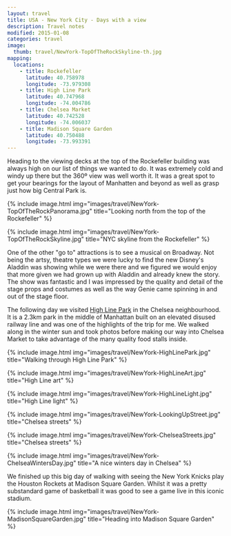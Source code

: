 ```yaml
---
layout: travel
title: USA - New York City - Days with a view
description: Travel notes
modified: 2015-01-08
categories: travel
image:
  thumb: travel/NewYork-TopOfTheRockSkyline-th.jpg
mapping:
  locations:
    - title: Rockefeller
      latitude: 40.758978
      longitude: -73.979308
    - title: High Line Park
      latitude: 40.747968
      longitude: -74.004786
    - title: Chelsea Market
      latitude: 40.742528
      longitude: -74.006037
    - title: Madison Square Garden
      latitude: 40.750488
      longitude: -73.993391
---
```


Heading to the viewing decks at the top of the Rockefeller building was always high on our list of things we wanted to do. It was extremely cold and windy up there but the 360º view was well worth it. It was a great spot to get your bearings for the layout of Manhatten and beyond as well as grasp just how big Central Park is.

{% include image.html img="images/travel/NewYork-TopOfTheRockPanorama.jpg" title="Looking north from the top of the Rockefeller" %}

{% include image.html img="images/travel/NewYork-TopOfTheRockSkyline.jpg" title="NYC skyline from the Rockefeller" %}

One of the other "go to" attractions is to see a musical on Broadway. Not being the artsy, theatre types we were lucky to find the new Disney's Aladdin was showing while we were there and we figured we would enjoy that more given we had grown up with Aladdin and already knew the story. The show was fantastic and I was impressed by the quality and detail of the stage props and costumes as well as the way Genie came spinning in and out of the stage floor.

The following day we visited [High Line Park](http://en.wikipedia.org/wiki/High_Line_(New_York_City)) in the Chelsea neighbourhood. It is a 2.3km park in the middle of Manhattan built on an elevated disused railway line and was one of the highlights of the trip for me. We walked along in the winter sun and took photos before making our way into Chelsea Market to take advantage of the many quality food stalls inside.

{% include image.html img="images/travel/NewYork-HighLinePark.jpg" title="Walking through High Line Park" %}

{% include image.html img="images/travel/NewYork-HighLineArt.jpg" title="High Line art" %}

{% include image.html img="images/travel/NewYork-HighLineLight.jpg" title="High Line light" %}

{% include image.html img="images/travel/NewYork-LookingUpStreet.jpg" title="Chelsea streets" %}

{% include image.html img="images/travel/NewYork-ChelseaStreets.jpg" title="Chelsea streets" %}

{% include image.html img="images/travel/NewYork-ChelseaWintersDay.jpg" title="A nice winters day in Chelsea" %}

We finished up this big day of walking with seeing the New York Knicks play the Houston Rockets at Madison Square Garden. Whilst it was a pretty substandard game of basketball it was good to see a game live in this iconic stadium.

{% include image.html img="images/travel/NewYork-MadisonSquareGarden.jpg" title="Heading into Madison Square Garden" %}